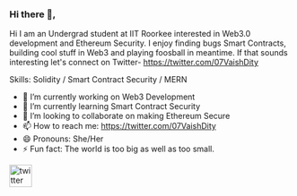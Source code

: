 ### Hi there 👋,  
Hi I am an Undergrad student at IIT Roorkee interested in Web3.0 development and Ethereum Security. I enjoy finding bugs Smart Contracts, building cool stuff in Web3 and playing foosball in meantime. If that sounds interesting let's connect on Twitter- https://twitter.com/07VaishDity 

Skills: Solidity / Smart Contract Security / MERN 

- 🔭 I’m currently working on Web3 Development  
- 🌱 I’m currently learning Smart Contract Security 
- 👯 I’m looking to collaborate on making Ethereum Secure 
- 📫 How to reach me: https://twitter.com/07VaishDity 
- 😄 Pronouns: She/Her 
- ⚡ Fun fact: The world is too big as well as too small. 


[<img src='https://cdn.jsdelivr.net/npm/simple-icons@3.0.1/icons/twitter.svg' alt='twitter' height='40'>](https://twitter.com/https://twitter.com/07VaishDity)  

